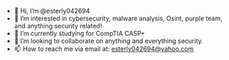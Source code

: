 - 👋 Hi, I’m @esterly042694
- 👀 I’m interested in cybersecurity, malware analysis, Osint, purple team, and anything security related!
- 🌱 I’m currently studying for CompTIA CASP+
- 💞️ I’m looking to collaborate on anything and everything security.
- 📫 How to reach me via email at: esterly042694@yahoo.com

<!---
esterly042694/esterly042694 is a ✨ special ✨ repository because its `README.md` (this file) appears on your GitHub profile.
You can click the Preview link to take a look at your changes.
--->
